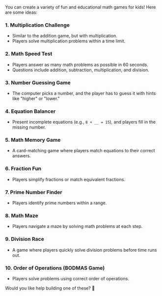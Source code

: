 You can create a variety of fun and educational math games for kids! Here are some ideas:

### **1. Multiplication Challenge**  
- Similar to the addition game, but with multiplication.  
- Players solve multiplication problems within a time limit.

### **2. Math Speed Test**  
- Players answer as many math problems as possible in 60 seconds.  
- Questions include addition, subtraction, multiplication, and division.

### **3. Number Guessing Game**  
- The computer picks a number, and the player has to guess it with hints like "higher" or "lower."

### **4. Equation Balancer**  
- Present incomplete equations (e.g., `8 + __ = 15`), and players fill in the missing number.

### **5. Math Memory Game**  
- A card-matching game where players match equations to their correct answers.

### **6. Fraction Fun**  
- Players simplify fractions or match equivalent fractions.

### **7. Prime Number Finder**  
- Players identify prime numbers within a range.

### **8. Math Maze**  
- Players navigate a maze by solving math problems at each step.

### **9. Division Race**  
- A game where players quickly solve division problems before time runs out.

### **10. Order of Operations (BODMAS Game)**  
- Players solve problems using correct order of operations.

Would you like help building one of these? 🚀